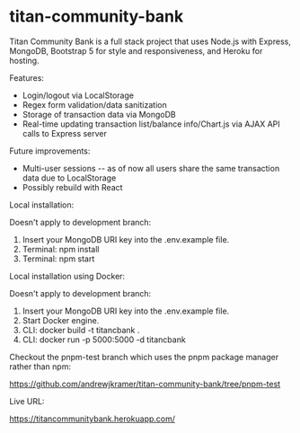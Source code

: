# titan-community-bank
Titan Community Bank is a full stack project that uses Node.js with Express, MongoDB, Bootstrap 5 for style and responsiveness, and Heroku for hosting.

Features:

- Login/logout via LocalStorage
- Regex form validation/data sanitization
- Storage of transaction data via MongoDB
- Real-time updating transaction list/balance info/Chart.js via AJAX API calls to Express server

Future improvements:

- Multi-user sessions -- as of now all users share the same transaction data due to LocalStorage
- Possibly rebuild with React

Local installation:

Doesn't apply to development branch: <!-- 1. Insert your MongoDB URI key into the .env.example file, uncomment related code in server.js (lines 10-14). -->
1. Insert your MongoDB URI key into the .env.example file.
2. Terminal: npm install
3. Terminal: npm start

Local installation using Docker:

Doesn't apply to development branch: <!-- 1. Insert your MongoDB URI key into the .env.example file, uncomment related code in server.js (lines 10-14). -->
1. Insert your MongoDB URI key into the .env.example file.
2. Start Docker engine.
3. CLI: docker build -t titancbank .
4. CLI: docker run -p 5000:5000 -d titancbank

Checkout the pnpm-test branch which uses the pnpm package manager rather than npm:

https://github.com/andrewjkramer/titan-community-bank/tree/pnpm-test

Live URL:

https://titancommunitybank.herokuapp.com/
